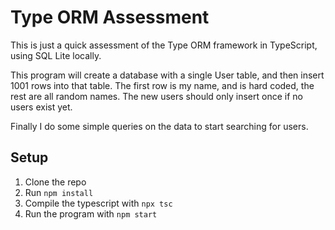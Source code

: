 # Type ORM Assessment

This is just a quick assessment of the Type ORM framework in TypeScript, using SQL Lite locally.

This program will create a database with a single User table, and then insert 1001 rows into that table. The first row is my name, and is hard coded, the rest are all random names. The new users should only insert once if no users exist yet.

Finally I do some simple queries on the data to start searching for users.

## Setup

1. Clone the repo
2. Run `npm install`
3. Compile the typescript with `npx tsc`
4. Run the program with `npm start`
